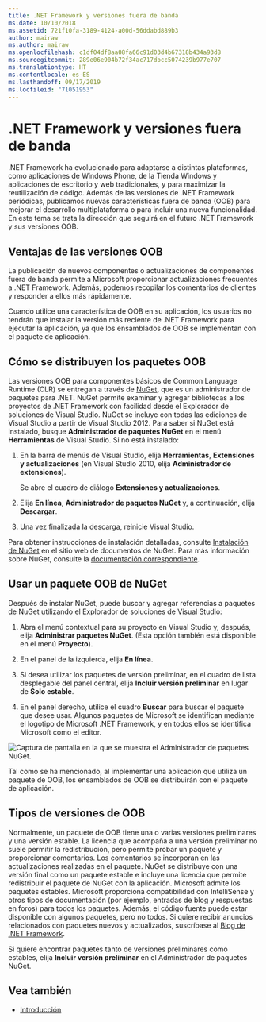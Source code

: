 ```yaml
---
title: .NET Framework y versiones fuera de banda
ms.date: 10/10/2018
ms.assetid: 721f10fa-3189-4124-a00d-56ddabd889b3
author: mairaw
ms.author: mairaw
ms.openlocfilehash: c1df04df8aa08fa66c91d03d4b67318b434a93d8
ms.sourcegitcommit: 289e06e904b72f34ac717dbcc5074239b977e707
ms.translationtype: HT
ms.contentlocale: es-ES
ms.lasthandoff: 09/17/2019
ms.locfileid: "71051953"
---
```

# <a name="the-net-framework-and-out-of-band-releases"></a>.NET Framework y versiones fuera de banda

.NET Framework ha evolucionado para adaptarse a distintas plataformas, como aplicaciones de Windows Phone, de la Tienda Windows y aplicaciones de escritorio y web tradicionales, y para maximizar la reutilización de código. Además de las versiones de .NET Framework periódicas, publicamos nuevas características fuera de banda (OOB) para mejorar el desarrollo multiplataforma o para incluir una nueva funcionalidad. En este tema se trata la dirección que seguirá en el futuro .NET Framework y sus versiones OOB.

## <a name="advantages-of-oob-releases"></a>Ventajas de las versiones OOB
 La publicación de nuevos componentes o actualizaciones de componentes fuera de banda permite a Microsoft proporcionar actualizaciones frecuentes a .NET Framework. Además, podemos recopilar los comentarios de clientes y responder a ellos más rápidamente.

 Cuando utilice una característica de OOB en su aplicación, los usuarios no tendrán que instalar la versión más reciente de .NET Framework para ejecutar la aplicación, ya que los ensamblados de OOB se implementan con el paquete de aplicación.

## <a name="how-oob-packages-are-distributed"></a>Cómo se distribuyen los paquetes OOB
Las versiones OOB para componentes básicos de Common Language Runtime (CLR) se entregan a través de [NuGet](https://www.nuget.org/), que es un administrador de paquetes para .NET. NuGet permite examinar y agregar bibliotecas a los proyectos de .NET Framework con facilidad desde el Explorador de soluciones de Visual Studio. NuGet se incluye con todas las ediciones de Visual Studio a partir de Visual Studio 2012. Para saber si NuGet está instalado, busque **Administrador de paquetes NuGet** en el menú **Herramientas** de Visual Studio. Si no está instalado:

1. En la barra de menús de Visual Studio, elija **Herramientas**, **Extensiones y actualizaciones** (en Visual Studio 2010, elija **Administrador de extensiones**).

     Se abre el cuadro de diálogo **Extensiones y actualizaciones**.

2. Elija **En línea**, **Administrador de paquetes NuGet** y, a continuación, elija **Descargar**.

3. Una vez finalizada la descarga, reinicie Visual Studio.

 Para obtener instrucciones de instalación detalladas, consulte [Instalación de NuGet](/nuget/install-nuget-client-tools) en el sitio web de documentos de NuGet. Para más información sobre NuGet, consulte la [documentación correspondiente](/nuget).

## <a name="using-a-nuget-oob-package"></a>Usar un paquete OOB de NuGet
 Después de instalar NuGet, puede buscar y agregar referencias a paquetes de NuGet utilizando el Explorador de soluciones de Visual Studio:

1. Abra el menú contextual para su proyecto en Visual Studio y, después, elija **Administrar paquetes NuGet**. (Esta opción también está disponible en el menú **Proyecto**).

2. En el panel de la izquierda, elija **En línea**.

3. Si desea utilizar los paquetes de versión preliminar, en el cuadro de lista desplegable del panel central, elija **Incluir versión preliminar** en lugar de **Solo estable**.

4. En el panel derecho, utilice el cuadro **Buscar** para buscar el paquete que desee usar. Algunos paquetes de Microsoft se identifican mediante el logotipo de Microsoft .NET Framework, y en todos ellos se identifica Microsoft como el editor.

 ![Captura de pantalla en la que se muestra el Administrador de paquetes NuGet.](./media/the-net-framework-and-out-of-band-releases/nuget-package-manager-dialog.png)

 Tal como se ha mencionado, al implementar una aplicación que utiliza un paquete de OOB, los ensamblados de OOB se distribuirán con el paquete de aplicación.

## <a name="types-of-oob-releases"></a>Tipos de versiones de OOB
 Normalmente, un paquete de OOB tiene una o varias versiones preliminares y una versión estable. La licencia que acompaña a una versión preliminar no suele permitir la redistribución, pero permite probar un paquete y proporcionar comentarios. Los comentarios se incorporan en las actualizaciones realizadas en el paquete. NuGet se distribuye con una versión final como un paquete estable e incluye una licencia que permite redistribuir el paquete de NuGet con la aplicación. Microsoft admite los paquetes estables. Microsoft proporciona compatibilidad con IntelliSense y otros tipos de documentación (por ejemplo, entradas de blog y respuestas en foros) para todos los paquetes. Además, el código fuente puede estar disponible con algunos paquetes, pero no todos. Si quiere recibir anuncios relacionados con paquetes nuevos y actualizados, suscríbase al [Blog de .NET Framework](https://devblogs.microsoft.com/dotnet/).

 Si quiere encontrar paquetes tanto de versiones preliminares como estables, elija **Incluir versión preliminar** en el Administrador de paquetes NuGet.

## <a name="see-also"></a>Vea también

- [Introducción](index.md)
